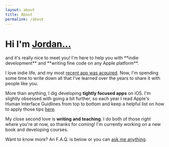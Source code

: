 ```yaml
---
layout: about
title: About
permalink: /about
---
```


<h1 class="font-bold">Hi I'm <a class="hover:text-blue-500 border-blue-500 cursor-pointer"  href="https://www.twitter.com/jordanmorgan10" target="_blank">Jordan...</a></h1>
and it's really nice to meet you! I'm here to help you with **indie development** and **writing fine code on any Apple platform**. 

I love indie life, and my most <a class="hover:text-blue-500 border-blue-500 cursor-pointer"  href="/a-new-home-for-spend-stack.html">recent app was acquired</a>. Now, I'm spending some time to write down all that I've learned over the years to share it with people like you.

More than anything, I dig developing **tightly focused apps** on iOS. I'm slightly obsessed with going a bit further, so each year I read Apple's Human Interface Guidlines from top to bottom and keep a helpful list on how to apply those tips <a class="hover:text-blue-500 border-blue-500 cursor-pointer"  href="{{ '/a-best-in-class-app' | prepend: site.baseurl }}" target="_blank">here</a>.

My close second love is **writing and teaching**. I do both of those right where you're at now, so thanks for coming! I'm currently working on a new book and developing courses. 

Want to know more? An F.A.Q. is below or you can <a class="hover:text-blue-500 border-blue-500 cursor-pointer"  href="/ama.html">ask me anything</a>.